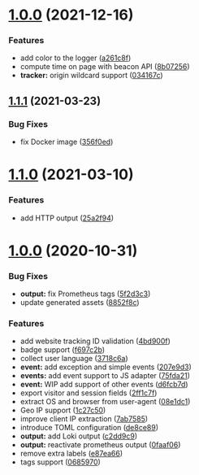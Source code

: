 # [1.0.0](https://github.com/ncarlier/za/compare/v1.1.1...v1.0.0) (2021-12-16)


### Features

* add color to the logger ([a261c8f](https://github.com/ncarlier/za/commit/a261c8fd6119029b21662e9bd95d3ef444dab615))
* compute time on page with beacon API ([8b07256](https://github.com/ncarlier/za/commit/8b07256c224520519da67c682e72dd29aeb77591))
* **tracker:** origin wildcard support ([034167c](https://github.com/ncarlier/za/commit/034167cfdcc7478a2809a489ab0eec4934589ce1))



## [1.1.1](https://github.com/ncarlier/za/compare/v1.1.0...v1.1.1) (2021-03-23)


### Bug Fixes

* fix Docker image ([356f0ed](https://github.com/ncarlier/za/commit/356f0ed741a69026ac6f9b5a0f69b176b020bc6c))



# [1.1.0](https://github.com/ncarlier/za/compare/v1.0.0...v1.1.0) (2021-03-10)


### Features

* add HTTP output ([25a2f94](https://github.com/ncarlier/za/commit/25a2f94ce7ae54f072caafd825c01e3f5cb9fd11))



# [1.0.0](https://github.com/ncarlier/za/compare/de8ce89669b11ee97c44b5bf644e85aff96bc092...v1.0.0) (2020-10-31)


### Bug Fixes

* **output:** fix Prometheus tags ([5f2d3c3](https://github.com/ncarlier/za/commit/5f2d3c34d66f24d0653741db8247576333274c27))
* update generated assets ([8852f8c](https://github.com/ncarlier/za/commit/8852f8c5faf98cd3e45cd07661f3172b492b61a4))


### Features

* add website tracking ID validation ([4bd900f](https://github.com/ncarlier/za/commit/4bd900f9258bf2be6cb71a8d49a9d41f7d456066))
* badge support ([f697c2b](https://github.com/ncarlier/za/commit/f697c2b8a567574d81167b613db92e3d57943ff3))
* collect user language ([3718c6a](https://github.com/ncarlier/za/commit/3718c6a789a6d37abff0158b36653e2a5139e834))
* **event:** add exception and simple events ([207e9d3](https://github.com/ncarlier/za/commit/207e9d3ffeae2e2bfa3d527044cdc5d744f8b97b))
* **events:** add event support to JS adapter ([75fda21](https://github.com/ncarlier/za/commit/75fda212cb9f07fbd47bfeebf3212cf210ba2f9b))
* **event:** WIP add support of other events ([d6fcb7d](https://github.com/ncarlier/za/commit/d6fcb7d32740f8d676d549e3a6779a5c76ea96bb))
* export visitor and session fields ([2ff1c7f](https://github.com/ncarlier/za/commit/2ff1c7f558d473b5fe770c3d36ac4ad4d1029ad0))
* extract OS and browser from user-agent ([08e1dc1](https://github.com/ncarlier/za/commit/08e1dc152e12153ced640b06150642c7e3deaad8))
* Geo IP support ([1c27c50](https://github.com/ncarlier/za/commit/1c27c50671323642ed6ac21f0a5476a624ba18ba))
* improve client IP extraction ([7ab7585](https://github.com/ncarlier/za/commit/7ab758592670095fcd8c2f9f633c6455ff878120))
* introduce TOML configuration ([de8ce89](https://github.com/ncarlier/za/commit/de8ce89669b11ee97c44b5bf644e85aff96bc092))
* **output:** add Loki output ([c2dd9c9](https://github.com/ncarlier/za/commit/c2dd9c99d7a4166fc514fb2a208475e9dd9830f2))
* **output:** reactivate prometheus output ([0faaf06](https://github.com/ncarlier/za/commit/0faaf061e8853981a37a1ce2f548c27605951842))
* remove extra labels ([e87ea66](https://github.com/ncarlier/za/commit/e87ea666fba17efc0fb55153ebd3ddbe2cca42f0))
* tags support ([0685970](https://github.com/ncarlier/za/commit/06859704a6e18f12764a4f61339250d4c1c96ead))



